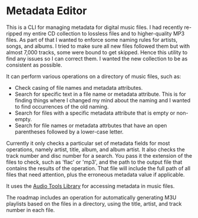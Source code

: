 Metadata Editor
===============
This is a CLI for managing metadata for digital music files. I had recently re-ripped my entire CD collection to lossless files and to higher-quality MP3 files. As
part of that I wanted to enforce some naming rules for artists, songs, and albums. I tried to make sure all new files followed them but with almost 7,000 tracks, 
some were bound to get skipped. Hence this utility to find any issues so I can correct them. I wanted the new collection to be as consistent as possible.

It can perform various operations on a directory of music files, such as:

- Check casing of file names and metadata attributes.
- Search for specific text in a file name or metadata attribute. This is for finding things where I changed my mind about the naming and I wanted to find occurrences of the old naming.
- Search for files with a specific metadata attribute that is empty or non-empty.
- Search for file names or metadata attrbutes that have an open parentheses followed by a lower-case letter.

Currently it only checks a particular set of metadata fields for most operations, namely artist, title, album, and album artist. It also checks the track number and disc number for a search. You pass it the extension of the files to check, such as 'flac' or 'mp3', 
and the path to the output file that contains the results of the operation. That file will include the full path of all files that need attention, plus the 
erroneous metadata value if applicable.

It uses the [Audio Tools Library](https://github.com/Zeugma440/atldotnet) for accessing metadata in music files.

The roadmap includes an operation for automatically generating M3U playlists based on the files in a directory, using the title, artist, and track number in each file.
